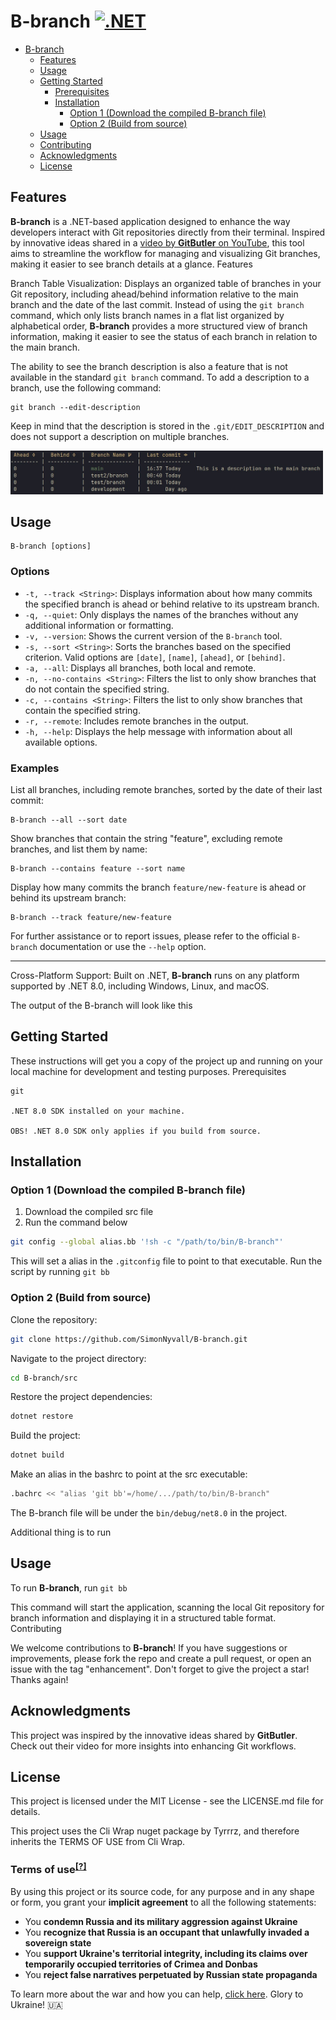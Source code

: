 # B-branch [![.NET](https://github.com/SimonNyvall/B-branch/actions/workflows/dotnet.yml/badge.svg)](https://github.com/SimonNyvall/B-branch/actions/workflows/dotnet.yml)

- [B-branch](#b-branch)
  - [Features](#features)
  - [Usage](#usage)
  - [Getting Started](#getting-started)
    - [Prerequisites](#prerequisites)
    - [Installation](#installation)
      - [Option 1 (Download the compiled B-branch file)](#option-1-download-the-compiled-B-branch-file)
      - [Option 2 (Build from source)](#option-2-build-from-source)
  - [Usage](#usage)
  - [Contributing](#contributing)
  - [Acknowledgments](#acknowledgments)
  - [License](#license)

## Features

**B-branch** is a .NET-based application designed to enhance the way developers interact with Git repositories directly from their terminal. Inspired by innovative ideas shared in a [video by **GitButler** on YouTube](https://www.youtube.com/watch?v=aolI_Rz0ZqY&t=472s), this tool aims to streamline the workflow for managing and visualizing Git branches, making it easier to see branch details at a glance.
Features

Branch Table Visualization: Displays an organized table of branches in your Git repository, including ahead/behind information relative to the main branch and the date of the last commit.
Instead of using the `git branch` command, which only lists branch names in a flat list organized by alphabetical order, **B-branch** provides a more structured view of branch information, making it easier to see the status of each branch in relation to the main branch.

The ability to see the branch description is also a feature that is not available in the standard `git branch` command. To add a description to a branch, use the following command:

    git branch --edit-description

Keep in mind that the description is stored in the `.git/EDIT_DESCRIPTION` and does not support a description on multiple branches.

<img src="./images/screen.jpg" alt="screen" width="500"/>

## Usage

```plaintext
B-branch [options]
```

### Options

- `-t, --track <String>`: Displays information about how many commits the specified branch is ahead or behind relative to its upstream branch.
- `-q, --quiet`: Only displays the names of the branches without any additional information or formatting.
- `-v, --version`: Shows the current version of the `B-branch` tool.
- `-s, --sort <String>`: Sorts the branches based on the specified criterion. Valid options are `[date]`, `[name]`, `[ahead]`, or `[behind]`.
- `-a, --all`: Displays all branches, both local and remote.
- `-n, --no-contains <String>`: Filters the list to only show branches that do not contain the specified string.
- `-c, --contains <String>`: Filters the list to only show branches that contain the specified string.
- `-r, --remote`: Includes remote branches in the output.
- `-h, --help`: Displays the help message with information about all available options.

### Examples

List all branches, including remote branches, sorted by the date of their last commit:

```shell
B-branch --all --sort date
```

Show branches that contain the string "feature", excluding remote branches, and list them by name:

```shell
B-branch --contains feature --sort name
```

Display how many commits the branch `feature/new-feature` is ahead or behind its upstream branch:

```shell
B-branch --track feature/new-feature
```

For further assistance or to report issues, please refer to the official `B-branch` documentation or use the `--help` option.

---

Cross-Platform Support: Built on .NET, **B-branch** runs on any platform supported by .NET 8.0, including Windows, Linux, and macOS.

The output of the B-branch will look like this

## Getting Started

These instructions will get you a copy of the project up and running on your local machine for development and testing purposes.
Prerequisites

    git

    .NET 8.0 SDK installed on your machine.

    OBS! .NET 8.0 SDK only applies if you build from source.

## Installation

### Option 1 (Download the compiled B-branch file)

1. Download the compiled src file
2. Run the command below

```sh
git config --global alias.bb '!sh -c "/path/to/bin/B-branch"'
```

This will set a alias in the `.gitconfig` file to point to that executable.
Run the script by running `git bb`

### Option 2 (Build from source)

Clone the repository:

```sh
git clone https://github.com/SimonNyvall/B-branch.git
```

Navigate to the project directory:

```sh
cd B-branch/src
```

Restore the project dependencies:

```sh
dotnet restore
```

Build the project:

```sh
dotnet build
```

Make an alias in the bashrc to point at the src executable:

```sh
.bachrc << "alias 'git bb'=/home/.../path/to/bin/B-branch"
```

The B-branch file will be under the `bin/debug/net8.0` in the project.

Additional thing is to run

## Usage

To run **B-branch**, run `git bb`

This command will start the application, scanning the local Git repository for branch information and displaying it in a structured table format.
Contributing

We welcome contributions to **B-branch**! If you have suggestions or improvements, please fork the repo and create a pull request, or open an issue with the tag "enhancement". Don't forget to give the project a star! Thanks again!

## Acknowledgments

This project was inspired by the innovative ideas shared by **GitButler**. Check out their video for more insights into enhancing Git workflows.

## License

This project is licensed under the MIT License - see the LICENSE.md file for details.

This project uses the Cli Wrap nuget package by Tyrrrz, and therefore inherits the TERMS OF USE from Cli Wrap.

### Terms of use<sup>[[?]](https://github.com/Tyrrrz/.github/blob/master/docs/why-so-political.md)</sup>

By using this project or its source code, for any purpose and in any shape or form, you grant your **implicit agreement** to all the following statements:

- You **condemn Russia and its military aggression against Ukraine**
- You **recognize that Russia is an occupant that unlawfully invaded a sovereign state**
- You **support Ukraine's territorial integrity, including its claims over temporarily occupied territories of Crimea and Donbas**
- You **reject false narratives perpetuated by Russian state propaganda**

To learn more about the war and how you can help, [click here](https://tyrrrz.me/ukraine). Glory to Ukraine! 🇺🇦
